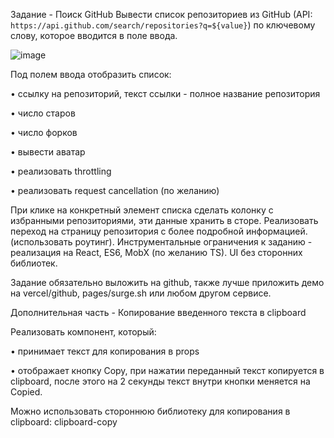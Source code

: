 Задание - Поиск GitHub
Вывести список репозиториев из GitHub (API: `https://api.github.com/search/repositories?q=${value}`) по ключевому слову, которое вводится в поле ввода.


![image](https://github.com/bykorotkov/repository-project/assets/81520232/36031e35-cdd6-48f8-8902-707769a08708)


Под полем ввода отобразить список:

• ссылку на репозиторий, текст ссылки - полное название репозитория

• число старов

• число форков

• вывести аватар

• реализовать throttling

• реализовать request cancellation (по желанию)


При клике на конкретный элемент списка сделать колонку с избранными репозиториями, эти данные хранить в сторе. Реализовать переход на страницу репозитория с более подробной информацией. (использовать роутинг).
Инструментальные ограничения к заданию - реализация на React, ES6, MobX (по желанию TS). UI без сторонних библиотек.

Задание обязательно выложить на github, также лучше приложить демо на vercel/github, pages/surge.sh или любом другом сервисе.

Дополнительная часть - Копирование введенного текста в clipboard


Реализовать компонент, который:

• принимает текст для копирования в props

• отображает кнопку Copy, при нажатии переданный текст копируется в clipboard, после этого на 2 секунды текст внутри кнопки меняется на Copied.


Можно использовать стороннюю библиотеку для копирования в clipboard: clipboard-copy
